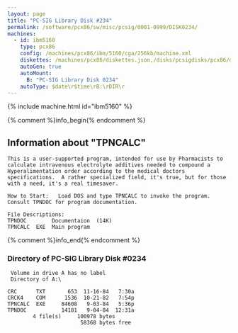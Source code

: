 ```yaml
---
layout: page
title: "PC-SIG Library Disk #234"
permalink: /software/pcx86/sw/misc/pcsig/0001-0999/DISK0234/
machines:
  - id: ibm5160
    type: pcx86
    config: /machines/pcx86/ibm/5160/cga/256kb/machine.xml
    diskettes: /machines/pcx86/diskettes.json,/disks/pcsigdisks/pcx86/diskettes.json
    autoGen: true
    autoMount:
      B: "PC-SIG Library Disk 0234"
    autoType: $date\r$time\rB:\rDIR\r
---
```


{% include machine.html id="ibm5160" %}

{% comment %}info_begin{% endcomment %}

## Information about "TPNCALC"

    This is a user-supported program, intended for use by Pharmacists to
    calculate intravenous electrolyte additives needed to compound a
    Hyperalimentation order according to the medical doctors
    specifications.  A rather specialized field, it's true, but for those
    with a need, it's a real timesaver.
    
    How to Start:   Load DOS and type TPNCALC to invoke the program.
    Consult TPNDOC for program documentation.
    
    File Descriptions:
    TPNDOC        Documentaion  (14K)
    TPNCALC  EXE  Main program
{% comment %}info_end{% endcomment %}


### Directory of PC-SIG Library Disk #0234

     Volume in drive A has no label
     Directory of A:\

    CRC      TXT       653  11-16-84   7:30a
    CRCK4    COM      1536  10-21-82   7:54p
    TPNCALC  EXE     84608   9-03-84   5:36p
    TPNDOC           14181   9-04-84  12:31a
            4 file(s)     100978 bytes
                           58368 bytes free
